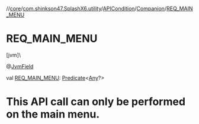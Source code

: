 //[core](../../../../index.md)/[com.shinkson47.SplashX6.utility](../../index.md)/[APICondition](../index.md)/[Companion](index.md)/[REQ_MAIN_MENU](-r-e-q_-m-a-i-n_-m-e-n-u.md)

# REQ_MAIN_MENU

[jvm]\

@[JvmField](https://kotlinlang.org/api/latest/jvm/stdlib/kotlin.jvm/-jvm-field/index.html)

val [REQ_MAIN_MENU](-r-e-q_-m-a-i-n_-m-e-n-u.md): [Predicate](https://docs.oracle.com/javase/8/docs/api/java/util/function/Predicate.html)&lt;[Any](https://kotlinlang.org/api/latest/jvm/stdlib/kotlin/-any/index.html)?&gt;

# This API call can only be performed on the main menu.
